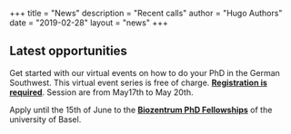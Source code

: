 +++
title = "News"
description = "Recent calls"
author = "Hugo Authors"
date = "2019-02-28"
layout = "news"
+++



## Latest opportunities

Get started with our virtual events on how to do your PhD in the German Southwest.
This virtual event series is free of charge. [**Registration is required**](https://www.bw-i.de/veranstaltungen/event/your-phd-in-germany-your-first-steps-in-baden-wuerttemberg?sap-outbound-id=402F95FC996BCF68C3CB9540C6DE910674CF75F3&utm_source=hybris-campaign&utm_medium=email&utm_campaign=000_VAN6575_0000012954_NatureCareers-Newsletter-A%2FB-07May2021&utm_content=EN_internal_26024_20210506). Session are from May17th to May 20th.

Apply until the 15th of June to the [**Biozentrum PhD Fellowships**](https://jobs.unibas.ch/offene-stellen/biozentrum-phd-fellowships-summer-call-2021/ae846829-6e0d-4f39-97c6-e6883672f4c7) of the university of Basel.
